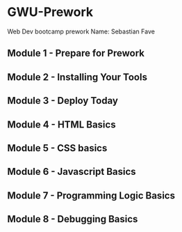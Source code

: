 # GWU-Prework

Web Dev bootcamp prework
Name: Sebastian Fave

## Module 1 - Prepare for Prework

## Module 2 - Installing Your Tools

## Module 3 - Deploy Today

## Module 4 - HTML Basics

## Module 5 - CSS basics

## Module 6 - Javascript Basics

## Module 7 - Programming Logic Basics

## Module 8 - Debugging Basics
